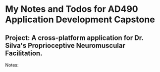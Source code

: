 # My Notes and Todos for AD490 Application Development Capstone
## Project: A cross-platform application for Dr. Silva's Proprioceptive Neuromuscular Facilitation.

Notes:
</br>